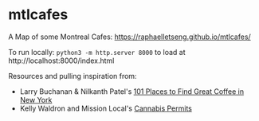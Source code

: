 # mtlcafes
A Map of some Montreal Cafes: https://raphaelletseng.github.io/mtlcafes/

To run locally: `python3 -m http.server 8000` to load at http://localhost:8000/index.html

Resources and pulling inspiration from:
- Larry Buchanan & Nilkanth Patel's [101 Places to Find Great Coffee in New York](https://www.nytimes.com/interactive/2014/05/06/dining/101-places-to-get-good-coffee-in-new-york.html?_r=0)
- Kelly Waldron and Mission Local's [Cannabis Permits](https://missionlocal.github.io/interactives/cannabis-permits/)